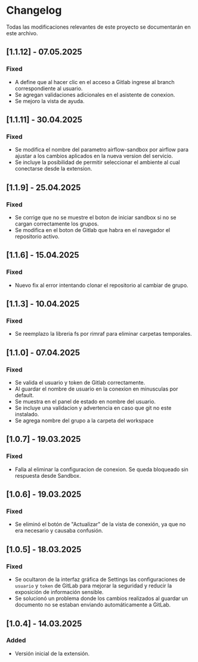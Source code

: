 # Changelog

Todas las modificaciones relevantes de este proyecto se documentarán en este archivo.

## [1.1.12] - 07.05.2025
### Fixed
- A define que al hacer clic en el acceso a Gitlab ingrese al branch correspondiente al usuario.
- Se agregan validaciones adicionales en el asistente de conexion.
- Se mejoro la vista de ayuda.

## [1.1.11] - 30.04.2025
### Fixed
- Se modifica el nombre del parametro airflow-sandbox por airflow para ajustar a los cambios aplicados en la nueva version del servicio.
- Se incluye la posibilidad de permitir seleccionar el ambiente al cual conectarse desde la extension.

## [1.1.9] - 25.04.2025
### Fixed
- Se corrige que no se muestre el boton de iniciar sandbox si no se cargan correctamente los grupos.
- Se modifica en el boton de Gitlab que habra en el navegador el repositorio activo.

## [1.1.6] - 15.04.2025
### Fixed
- Nuevo fix al error intentando clonar el repositorio al cambiar de grupo.

## [1.1.3] - 10.04.2025
### Fixed
- Se reemplazo la libreria fs por rimraf para eliminar carpetas temporales.

## [1.1.0] - 07.04.2025
### Fixed
- Se valida el usuario y token de Gitlab correctamente.
- Al guardar el nombre de usuario en la conexion en minusculas por default.
- Se muestra en el panel de estado en nombre del usuario.
- Se incluye una validacion y advertencia en caso que git no este instalado.
- Se agrega nombre del grupo a la carpeta del workspace

## [1.0.7] - 19.03.2025
### Fixed
- Falla al eliminar la configuracion de conexion. Se queda bloqueado sin respuesta desde Sandbox.

## [1.0.6] - 19.03.2025
### Fixed
- Se eliminó el botón de "Actualizar" de la vista de conexión, ya que no era necesario y causaba confusión.

## [1.0.5] - 18.03.2025
### Fixed
- Se ocultaron de la interfaz gráfica de Settings las configuraciones de `usuario` y `token` de GitLab para mejorar la seguridad y reducir la exposición de información sensible.
- Se solucionó un problema donde los cambios realizados al guardar un documento no se estaban enviando automáticamente a GitLab.

## [1.0.4] - 14.03.2025
### Added
- Versión inicial de la extensión.